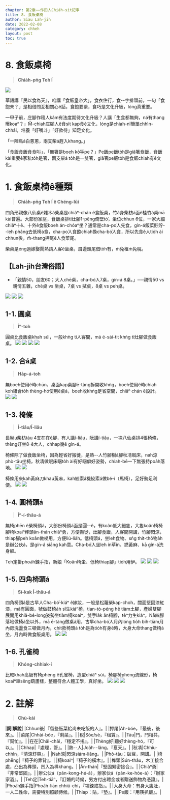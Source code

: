```yaml
---
chapter: 第2章——作田人Chia̍h-si̍t記事
title: 8. 食飯桌椅
author: Siau Lah-jih
date: 2022-02-08
category: chheh
layout: post
toc: true
---
```


# 8. 食飯桌椅
> **Chia̍h-pn̄g Toh Í**

![](../too5/10/10-1-1.食飯桌李.jpg)

華語講『民以食為天』，咱講「食飯皇帝大」，食衣住行，食--字排頭前，一句「食飽未？」是相借問互相關心ê話，食飽要緊，食巧是文化升級，lóng真重要。

一甲子前，庄腳作穡人kám有法度期待文化升級？人講「生食都無夠，ná有thang曝koaⁿ？」M̄-chiah庄腳人ê食si̍t kap食ê文化，lóng是chiah-nī簡單chhìn-chhái，培養「好嘴斗」「好款待」知足文化。

「一陣鳥á白蔥蔥，兩支柴á趕入khang。」

「食飯食飯食食叫」，「無箸是boeh kō͘手pe？」Pe飯pe飯to̍h是giâ箸食飯，食飯kài重要ê家私to̍h是箸，兩支柴á to̍h是一雙箸，giâ箸pe飯to̍h是食飯chiah有ê文化。

# 1. 食飯桌椅ê種類
>**Chia̍h-pn̄g Toh Í ê Chéng-lūi**

四角形親像八仙桌ê雜木á柴桌是chiâⁿ-chán ê食飯桌，竹á身柴枋á面ê桂竹á桌mā kài普遍。大部份家庭，食飯桌排tī灶腳1-pêng倚壁tó͘，坐位chhun 6位，一家大細chiâⁿ十ê、十外ê食飯boeh án-chóaⁿ坐？通常是cha-po͘人先食，gín-á飯菜貯貯--leh phâng去低椅á食，cha-po͘人食飽chiah換cha-bó͘人食，所以先食ê人tio̍h ài chhun後，m̄-thang押尾ê人食菜尾。

柴桌是éng過嫁娶鬧熱請人客ê坐桌，厝邊頭尾借to̍h有，m̄免租m̄免稅。

## 【Lah-jih台灣俗語】
- 「親情50，朋友60；大人chē桌，cha-bó͘人7桌，gín-á 8桌。」──親情50 vs 親情五雜，chē桌 vs 坐桌，7桌 vs 拭桌，8桌 vs peh桌。

![](../too5/10/10-1-2.食飯桌.jpg)
![](../too5/10/10-1-3.食飯桌.jpg)
![](../too5/10/10-1-3a.孔雀椅.jpg)

## 1-1. 圓桌
>**Îⁿ-toh**
  
圓桌比食飯桌khah súi，一般khǹg tī人客間，mā ē-sái-tit khǹg tī灶腳做食飯桌。
![](../too5/10/10-1-3b.圓桌.jpg)
![](../too5/10/10-1-3c.圓桌.jpg)
![](../too5/10/10-1-3d.圓桌跤.jpg)
![](../too5/10/10-1-3e.貓仔腳.jpg)

## 1-2. 合á桌
>**Ha̍p-á-toh**

無boeh使用ê時chūn，桌面kap桌腳ē-tàng拆開收khǹg，boeh使用ê時chiah koh組合to̍h thèng-hó使用ê桌á，boeh收khǹg足省空間，chiâⁿ chán ê設計。
![](../too5/10/10-1-3f.桌腳.jpg)
![](../too5/10/10-1-3g.合仔桌.jpg)

## 1-3. 椅條
>**Í-tiâu/Í-liâu**
  
長liâu柴枋tàu 4支在在ê腳，有人講í-liâu，阮講í-tiâu，一塊八仙桌排4張椅條，thèng好坐8-ê大人，chhap幾ê gín-á。

椅條除了做食飯坐椅，因為輕省好搬徙，是熱--人竹腳樹á腳秋凊眠床，nah涼phò-tāu坐椅，秋凊做眠床睏to̍h ài有好睏癖好姿勢，chiah-bē一下無張持poa̍h落地。
![](../too5/10/10-1-4.椅條.jpg)
![](../too5/10/10-1-5.四角椅頭仔.jpg)

椅條用來kah黃麻刀khau黃麻，kah絞索á機絞索á做bé-í（馬椅），足好勢足利便。
![](../too5/10/10-1-6.黃麻刀.jpg)
![](../too5/10/10-1-6a.黃麻刀.jpg)

## 1-4. 圓椅頭á
>**Îⁿ-í-thâu-á**
  
無椅phēn ê柴椅頭á，大部份椅頭á面是圓--ê，有koân低大細隻，大隻koân椅椅腳椅koaiⁿ榫頭ân-thán chiâⁿ勇，方便搬徙，灶腳食飯，人客間開講，竹腳閃涼，thiap腳peh koân做梯用，方便liú-lia̍h。低椅頭á，坐leh食物、sńg thit-thô物a̍h是辦公伙á，是gín-á siāng kah意。Cha-bó͘人坐leh in草in、撚黃麻、kā gín-á洗身軀。

Teh定掛phoa̍h鍊手指，新娘「Koân椅坐、低椅thiap腳」tio̍h用伊。
![](../too5/10/10-1-7.椅頭仔.jpg)
![](../too5/10/10-1-7a.椅頭仔.jpg)
![](../too5/10/10-1-7b.圓椅頭仔.jpg)

## 1-5. 四角椅頭á
>**Sì-kak Í-thâu-á**
  
四角椅頭á是古早人Cha-bó͘-kiáⁿ ê嫁妝，一般是松蘿柴kap-choh，闊面堅固漆紅漆，mā有圓面，號做鼓椅a̍h sī生kiáⁿ椅，tian-tò-péng hē tiàm土腳，產婦雙腳展開用khiâ-bé-long姿勢坐tiàm椅koaiⁿ，雙手la̍k ân椅腳，tèⁿ力生kiáⁿ。Nā四腳落地做椅á坐以外，mā ē-tàng做桌á用，古早cha-bó͘人月內lóng tio̍h bih-tiàm月內房洗盪食三頓做月內，chit款椅頭á to̍h是為tio̍h有身ê時，大身大命thang做椅á坐，月內時做食飯桌用。
![](../too5/10/10-1-8.四角椅頭仔.jpg)
![](../too5/10/10-1-8a.生囝椅.jpg)

## 1-6. 孔雀椅
>**Khóng-chhiak-í**

 比較khah高級有椅phēng ê孔雀椅，造型chiâⁿ súi，椅腳椅phēng流線形，椅koaiⁿ車sêng葫蘆樣，整體符合人體工學，真好坐。
![](../too5/10/10-1-9.孔雀椅.jpg)
![](../too5/10/10-1-10.孔雀椅.jpg)
![](../too5/10/10-1-11.孔雀椅.jpg)


# 2. 註解
> **Chù-kái**

|**詞**|**解說**|
|Chhun後|『留些飯菜給尚未吃飯的人』。|
|押尾|Ah-bóe，『最後，後來』。|
|菜尾|Chhài-bóe，『剩菜』。|
|稅|Sòe/sè，『租賃』。|
|Tàu|鬥，鬥相共，『幫忙』。|
|在在|Chāi-chāi，『穩定不搖』。|
|Thèng好|聽好thèng-hó，『可以』。|
|Chhap|『處理，管』。|
|熱--人|Joa̍h--lâng，『夏天』。|
|秋凊|Chhiu-chhìn，『清涼舒爽』。|
|Nah涼|閃涼siám-liâng。|
|Phò-tāu：破豆，開講。|
|椅phēng|『椅子的靠背』。|
|椅koaiⁿ|『椅子的橫木』。|
|榫頭|Sún-thâu，木工接合處，凸出為榫頭，凹入為榫khang。|
|Ân-thán|『堅固緊密接合』。|
|Chiâⁿ勇|『非常堅固』。|
|辦公伙á（pān-kong-hé-á），辦家伙á（pān-ke-hóe-á）：『辦家家酒』。|
|Teh定|Teh-tiāⁿ，『訂婚的時候，男方付出聘金或者贈送飾物為憑證』。|
|Phoa̍h鍊手指|Phoa̍h-liān chhiú-chí，『項鍊戒指』。|
|大身大命：有身大腹肚，一人二性命，需要特別照顧侍候。|
|Thiap：貼，『墊』。|
|Pe飯：『用筷扒飯』。|